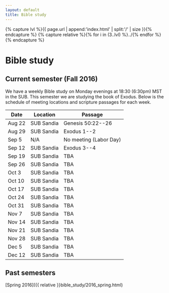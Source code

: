 ```yaml
---
layout: default
title: Bible study
---
```


{% capture lvl %}{{ page.url | append:'index.html' | split:'/' | size }}{% endcapture %}
{% capture relative %}{% for i in (3..lvl) %}../{% endfor %}{% endcapture %}

Bible study
===========

Current semester (Fall 2016)
----------------------------

We have a weekly Bible study on Monday evenings at 18:30 (6:30pm) MST in the
SUB. This semester we are studying the book of Exodus. Below is the schedule
of meeting locations and scripture passages for each week.

| Date   | Location               | Passage                          |
| ------ | ---------------------- | -------------------------------- |
| Aug 22 | SUB Sandia             | Genesis 50:22--26                |
| Aug 29 | SUB Sandia             | Exodus 1--2                      |
| Sep  5 | N/A                    | No meeting (Labor Day)           |
| Sep 12 | SUB Sandia             | Exodus 3--4                      |
| Sep 19 | SUB Sandia             | TBA                              |
| Sep 26 | SUB Sandia             | TBA                              |
| Oct  3 | SUB Sandia             | TBA                              |
| Oct 10 | SUB Sandia             | TBA                              |
| Oct 17 | SUB Sandia             | TBA                              |
| Oct 24 | SUB Sandia             | TBA                              |
| Oct 31 | SUB Sandia             | TBA                              |
| Nov  7 | SUB Sandia             | TBA                              |
| Nov 14 | SUB Sandia             | TBA                              |
| Nov 21 | SUB Sandia             | TBA                              |
| Nov 28 | SUB Sandia             | TBA                              |
| Dec  5 | SUB Sandia             | TBA                              |
| Dec 12 | SUB Sandia             | TBA                              |

Past semesters
--------------

[Spring 2016]({{ relative }}bible_study/2016_spring.html)
